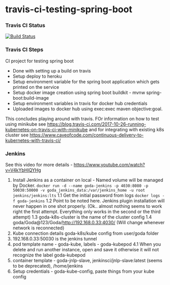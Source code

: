 # travis-ci-testing-spring-boot

### Travis CI Status
[![Build Status](https://travis-ci.com/GodaProjects/ci-testing-spring-boot.svg?token=nxbpBzyPmzXPxUzh2pUd&branch=master)](https://travis-ci.com/GodaProjects/ci-testing-spring-boot)


### Travis CI Steps
CI project for testing spring boot
 - Done with setting up a build on travis
 - Setup deploy to heroku
 - Setup environment variable for the spring boot application which gets printed on the service
 - Setup docker image creation using spring boot buildkit - mvnw spring-boot:build-image
 - Setup environment variables in travis for docker hub credentials
 - Uploaded images to docker hub using exec:exec maven objective:goal.
 
This concludes playing around with travis. FOr information on how to test using minikube see https://blog.travis-ci.com/2017-10-26-running-kubernetes-on-travis-ci-with-minikube and for integrating with existing k8s cluster see https://www.caveofcode.com/continuous-delivery-to-kubernetes-with-travis-ci/

### Jenkins 
See this video for more details - https://www.youtube.com/watch?v=V4kYbHlQYHg
1. Install Jenkins as a container on local - Named volume will be managed by Docker. 
```docker run -d --name goda-jenkins -p 4030:8080 -p 50030:50000 -v goda_jenkins_data:/var/jenkins_home -u root jenkins/jenkins:lts```
1.1 Get the initial password from logs
```docker logs -f goda-jenkins```
1.2 Point to be noted here. Jenkins plugin installation will never happen in one shot properly. (Ok.. almost nothing seems to work right the first attempt. Everything only works in the second or the third attempt)
1.3 goda-k8s-cluster is the name of the cluster config 
1.4 goda/Goda@123/Goda/http://192.168.0.33:4030/ (Will change whenever network is reconnected)
2. Kube connection details goda-k8s/kube config from user/goda folder
3. 192.168.0.33:50030 is the jenkins tunnel
4. pod template name - goda-kube, labels - goda-kubepod
4.1 When you delete and run another instance, open and save it otherwise it will not recognize the label goda-kubepod
5. container template - goda-jnlp-slave, jenkinsci/jnlp-slave:latest (seems to be deprecated), /home/jenkins
6. Setup credentials - goda-kube-config, paste things from your kube config